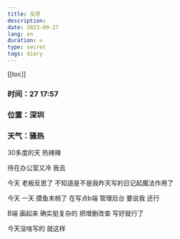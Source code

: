 ```yaml
---
title: 反思
description: 
date: 2023-09-27
lang: en
duration: ∞
type: secret
tags: diary
---
```

[[toc]]

### 时间：27 17:57

### 位置：深圳

### 天气：骚热

30多度的天 热辣辣 

待在办公室又冷 我去

今天 老板反思了 不知道是不是我昨天写的日记起魔法作用了

今天 一天 摸鱼末梢了  在写点b端 管理后台 要说我 还行 

B端 画起来 确实挺复杂的 把增删改查 写好就行了

今天没啥写的 就这样